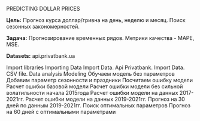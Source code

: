 PREDICTING DOLLAR PRICES

<strong>Цель:</strong> Прогноз курса доллар/гривна на день, неделю и месяц. Поиск сезонных закономерностей.

<strong>Задача:</strong> Прогнозирование временных рядов. Метрики качества - MAPE, MSE.

<strong>Datasets:</strong> api.privatbank.ua


Import libraries
Importing Data
  Import Data. Api Privatbank.
  Import Data. CSV file.
Data analysis
Modeling
  Обучаем модель без параметров
  Добавим параметр сезонности и праздники
  Посчитаем ошибку модели
  Расчет ошибки базовой модели
  Расчет ошибки модели без сильной волатильности начала 2015года
  Расчет ошибки модели на данных 2017-2021гг.
  Расчет ошибки модели на данных 2019-2021гг.
  Прогноз на 30 дней по данным 2019-2021гг.
  Поиск оптимальных параметров
  Прогноз на 60 дней с оптимальными параметрами